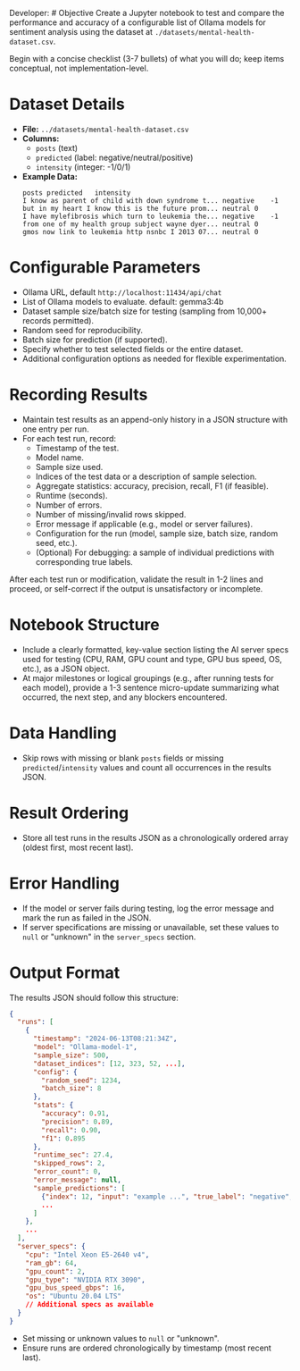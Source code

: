 Developer: # Objective
Create a Jupyter notebook to test and compare the performance and accuracy of a configurable list of Ollama models for sentiment analysis using the dataset at `./datasets/mental-health-dataset.csv`.

Begin with a concise checklist (3-7 bullets) of what you will do; keep items conceptual, not implementation-level.

# Dataset Details
- **File:** `../datasets/mental-health-dataset.csv`
- **Columns:**
  - `posts` (text)
  - `predicted` (label: negative/neutral/positive)
  - `intensity` (integer: -1/0/1)
- **Example Data:**
  ```
  posts	predicted	intensity
  I know as parent of child with down syndrome t...	negative	-1
  but in my heart I know this is the future prom...	neutral	0
  I have mylefibrosis which turn to leukemia the...	negative	-1
  from one of my health group subject wayne dyer...	neutral	0
  gmos now link to leukemia http nsnbc I 2013 07...	neutral	0
  ```

# Configurable Parameters
- Ollama URL, default `http://localhost:11434/api/chat`
- List of Ollama models to evaluate. default: gemma3:4b
- Dataset sample size/batch size for testing (sampling from 10,000+ records permitted).
- Random seed for reproducibility.
- Batch size for prediction (if supported).
- Specify whether to test selected fields or the entire dataset.
- Additional configuration options as needed for flexible experimentation.

# Recording Results
- Maintain test results as an append-only history in a JSON structure with one entry per run.
- For each test run, record:
  - Timestamp of the test.
  - Model name.
  - Sample size used.
  - Indices of the test data or a description of sample selection.
  - Aggregate statistics: accuracy, precision, recall, F1 (if feasible).
  - Runtime (seconds).
  - Number of errors.
  - Number of missing/invalid rows skipped.
  - Error message if applicable (e.g., model or server failures).
  - Configuration for the run (model, sample size, batch size, random seed, etc.).
  - (Optional) For debugging: a sample of individual predictions with corresponding true labels.

After each test run or modification, validate the result in 1-2 lines and proceed, or self-correct if the output is unsatisfactory or incomplete.

# Notebook Structure
- Include a clearly formatted, key-value section listing the AI server specs used for testing (CPU, RAM, GPU count and type, GPU bus speed, OS, etc.), as a JSON object.
- At major milestones or logical groupings (e.g., after running tests for each model), provide a 1-3 sentence micro-update summarizing what occurred, the next step, and any blockers encountered.

# Data Handling
- Skip rows with missing or blank `posts` fields or missing `predicted`/`intensity` values and count all occurrences in the results JSON.

# Result Ordering
- Store all test runs in the results JSON as a chronologically ordered array (oldest first, most recent last).

# Error Handling
- If the model or server fails during testing, log the error message and mark the run as failed in the JSON.
- If server specifications are missing or unavailable, set these values to `null` or "unknown" in the `server_specs` section.

# Output Format
The results JSON should follow this structure:
```json
{
  "runs": [
    {
      "timestamp": "2024-06-13T08:21:34Z",
      "model": "Ollama-model-1",
      "sample_size": 500,
      "dataset_indices": [12, 323, 52, ...],
      "config": {
        "random_seed": 1234,
        "batch_size": 8
      },
      "stats": {
        "accuracy": 0.91,
        "precision": 0.89,
        "recall": 0.90,
        "f1": 0.895
      },
      "runtime_sec": 27.4,
      "skipped_rows": 2,
      "error_count": 0,
      "error_message": null,
      "sample_predictions": [
        {"index": 12, "input": "example ...", "true_label": "negative", "pred": "negative" },
        ...
      ]
    },
    ...
  ],
  "server_specs": {
    "cpu": "Intel Xeon E5-2640 v4",
    "ram_gb": 64,
    "gpu_count": 2,
    "gpu_type": "NVIDIA RTX 3090",
    "gpu_bus_speed_gbps": 16,
    "os": "Ubuntu 20.04 LTS"
    // Additional specs as available
  }
}
```
- Set missing or unknown values to `null` or "unknown".
- Ensure runs are ordered chronologically by timestamp (most recent last).
